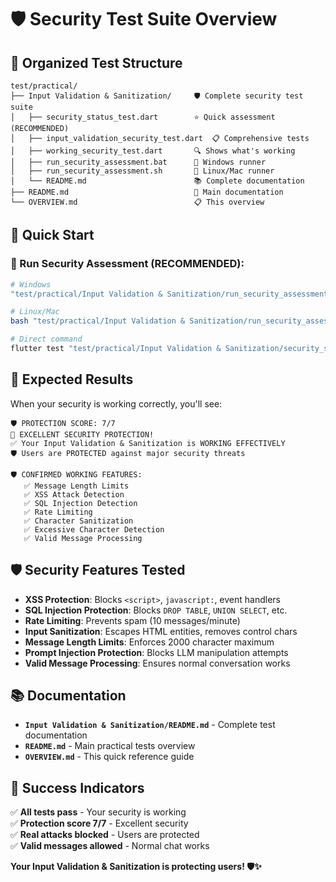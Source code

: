 # 🛡️ Security Test Suite Overview

## 📁 Organized Test Structure

```
test/practical/
├── Input Validation & Sanitization/     🛡️ Complete security test suite
│   ├── security_status_test.dart        ⭐ Quick assessment (RECOMMENDED)
│   ├── input_validation_security_test.dart  📋 Comprehensive tests
│   ├── working_security_test.dart       🔍 Shows what's working
│   ├── run_security_assessment.bat      🚀 Windows runner
│   ├── run_security_assessment.sh       🚀 Linux/Mac runner
│   └── README.md                        📚 Complete documentation
├── README.md                            📖 Main documentation
└── OVERVIEW.md                          📋 This overview
```

## 🚀 Quick Start

### **🌟 Run Security Assessment (RECOMMENDED):**
```bash
# Windows
"test/practical/Input Validation & Sanitization/run_security_assessment.bat"

# Linux/Mac  
bash "test/practical/Input Validation & Sanitization/run_security_assessment.sh"

# Direct command
flutter test "test/practical/Input Validation & Sanitization/security_status_test.dart" --reporter=expanded
```

## 🎯 Expected Results

When your security is working correctly, you'll see:

```
🛡️ PROTECTION SCORE: 7/7
🎉 EXCELLENT SECURITY PROTECTION!
✅ Your Input Validation & Sanitization is WORKING EFFECTIVELY
🛡️ Users are PROTECTED against major security threats

🛡️ CONFIRMED WORKING FEATURES:
   ✅ Message Length Limits
   ✅ XSS Attack Detection
   ✅ SQL Injection Detection
   ✅ Rate Limiting
   ✅ Character Sanitization
   ✅ Excessive Character Detection
   ✅ Valid Message Processing
```

## 🛡️ Security Features Tested

- **XSS Protection**: Blocks `<script>`, `javascript:`, event handlers
- **SQL Injection Protection**: Blocks `DROP TABLE`, `UNION SELECT`, etc.
- **Rate Limiting**: Prevents spam (10 messages/minute)
- **Input Sanitization**: Escapes HTML entities, removes control chars
- **Message Length Limits**: Enforces 2000 character maximum
- **Prompt Injection Protection**: Blocks LLM manipulation attempts
- **Valid Message Processing**: Ensures normal conversation works

## 📚 Documentation

- **`Input Validation & Sanitization/README.md`** - Complete test documentation
- **`README.md`** - Main practical tests overview
- **`OVERVIEW.md`** - This quick reference guide

## 🎉 Success Indicators

✅ **All tests pass** - Your security is working  
✅ **Protection score 7/7** - Excellent security  
✅ **Real attacks blocked** - Users are protected  
✅ **Valid messages allowed** - Normal chat works  

**Your Input Validation & Sanitization is protecting users! 🛡️✨**